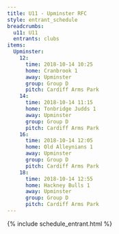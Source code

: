 ```yaml
---
title: U11 - Upminster RFC
style: entrant_schedule
breadcrumbs:
  u11: U11
  entrants: clubs
items:
  Upminster:
    12:
      time: 2018-10-14 10:25
      home: Cranbrook 1
      away: Upminster
      group: Group D
      pitch: Cardiff Arms Park
    14:
      time: 2018-10-14 11:15
      home: Tonbridge Judds 1
      away: Upminster
      group: Group D
      pitch: Cardiff Arms Park
    16:
      time: 2018-10-14 12:05
      home: Old Alleynians 1
      away: Upminster
      group: Group D
      pitch: Cardiff Arms Park
    18:
      time: 2018-10-14 12:55
      home: Hackney Bulls 1
      away: Upminster
      group: Group D
      pitch: Cardiff Arms Park
---
```


{% include schedule_entrant.html %}
